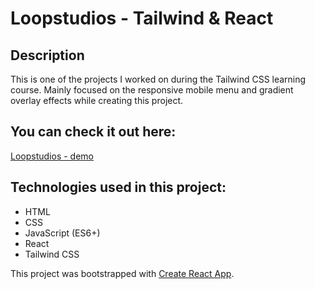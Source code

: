 # Loopstudios - Tailwind & React

## Description

This is one of the projects I worked on during the Tailwind CSS learning course. Mainly focused on the responsive mobile menu and gradient overlay effects while creating this project.

## You can check it out here:
[Loopstudios - demo](https://saneckaa.github.io/loopstudios-website-react-tailwind/)

## Technologies used in this project:
- HTML
- CSS
- JavaScript (ES6+)
- React
- Tailwind CSS

This project was bootstrapped with [Create React App](https://github.com/facebook/create-react-app).
